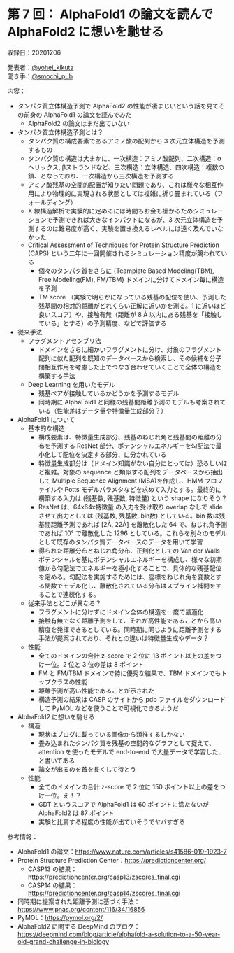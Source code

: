 # 第 7 回： AlphaFold1 の論文を読んで AlphaFold2 に想いを馳せる

収録日：20201206

発表者：[@yohei_kikuta](https://twitter.com/yohei_kikuta)  
聞き手：[@smochi_pub](https://twitter.com/smochi_pub)

内容：
- タンパク質立体構造予測で AlphaFold2 の性能が凄まじいという話を見てその前身の AlphaFold1 の論文を読んでみた
  - AlphaFold2 の論文はまだ出ていない
- タンパク質立体構造予測とは？
  - タンパク質の構成要素であるアミノ酸の配列から 3 次元立体構造を予測するもの
  - タンパク質の構造は大まかに、一次構造：アミノ酸配列、二次構造：αヘリックス, βストランドなど、三次構造：立体構造、四次構造：複数の鎖、となっており、一次構造から三次構造を予測する
  - アミノ酸残基の空間的配置が知りたい問題であり、これは様々な相互作用により物理的に実現される状態としては複雑に折り畳まれている（フォールディング）
  - X 線構造解析で実験的に定めるには時間もお金も掛かるためシミュレーションで予測できれば大きなインパクトになるが、3 次元立体構造を予測するのは難易度が高く、実験を置き換えるレベルには遠く及んでいなかった
  - Critical Assessment of Techniques for Protein Structure Prediction (CAPS) という二年に一回開催されるシミュレーション精度が競われている
    - 個々のタンパク質をさらに {Teamplate Based Modeling(TBM), Free Modeling(FM), FM/TBM} ドメインに分けてドメイン毎に構造を予測
    - TM score （実験で明らかになっている残基の配位を使い、予測した残基間の相対的距離がどれくらい正解に近いかを測る。1 に近いほど良いスコア）や、接触有無（距離が 8 Å 以内にある残基を「接触している」とする）の予測精度、などで評価する
- 従来手法
  - フラグメントアセンブリ法
    - ドメインをさらに細かいフラグメントに分け、対象のフラグメント配列に似た配列を既知のデータベースから検索し、その候補を分子間相互作用を考慮した上でつなぎ合わせていくことで全体の構造を構築する手法
  - Deep Learning を用いたモデル
    - 残基ペアが接触しているかどうかを予測するモデル
    - 同時期に AlphaFold1 と同様の残基間距離予測のモデルも考案されている（性能差はデータ量や特徴量生成部分？）
- AlphaFold1 について
  - 基本的な構造
    - 構成要素は、特徴量生成部分、残基のねじれ角と残基間の距離の分布を予測する ResNet 部分、ポテンシャルエネルギーを勾配法で最小化して配位を決定する部分、に分かれている
    - 特徴量生成部分は（ドメイン知識がない自分にとっては）恐ろしいほど複雑。対象の sequence と類似する配列をデータベースから抽出して Multiple Sequence Alignment (MSA)を作成し、HMM プロファイルや Potts モデルパラメタなどを求めて入力とする。最終的に構築する入力は (残基数, 残基数, 特徴量) という shape になりそう？
    - ResNet は、64x64x特徴量 の入力を受け取り overlap なしで slide させて出力としては (残基数, 残基数, bin数) としている。bin 数は残基間距離予測であれば [2Å, 22Å] を離散化した 64 で、ねじれ角予測であれば 10° で離散化した 1296 としている。これらを別々のモデルとして既存のタンパク質データベースのデータを用いて学習
    - 得られた距離分布とねじれ角分布、正則化としての Van der Walls ポテンシャルを基にポテンシャルエネルギーを構成し、様々な初期値から勾配法でエネルギーを極小化することで、具体的な残基配位を定める。勾配法を実施するためには、座標をねじれ角を変数とする関数でモデル化し、離散化されている分布はスプライン補間をすることで連続化する。
  - 従来手法とどこが異なる？
    - フラグメントに分けずにドメイン全体の構造を一度で最適化
    - 接触有無でなく距離予測をして、それが高性能であることから高い精度を発揮できるとしている。同時期に同じように距離予測をする手法が提案されており、それとの違いは特徴量生成やデータ？
  - 性能
    - 全てのドメインの合計 z-score で 2 位に 13 ポイント以上の差をつけ一位。2 位と 3 位の差は 8 ポイント
    - FM と FM/TBM ドメインで特に優秀な結果で、TBM ドメインでもトップクラスの性能
    - 距離予測が高い性能であることが示された
    - 構造予測の結果は CASP のサイトから pdb ファイルをダウンロードして PyMOL などを使うことで可視化できるようだ
- AlphaFold2 に想いを馳せる
  - 構造
    - 現状はブログに載っている画像から類推するしかない
    - 畳み込まれたタンパク質を残基の空間的なグラフとして捉えて、attention を使ったモデルで end-to-end で大量データで学習した、と書いてある
    - 論文が出るのを首を長くして待とう
  - 性能
    - 全てのドメインの合計 z-score で 2 位に 150 ポイント以上の差をつけ一位。え！？
    - GDT というスコアで AlphaFold1 は 60 ポイントに満たないが AlphaFold2 は 87 ポイント
    - 実験と比肩する程度の性能が出ていそうでヤバすぎる

参考情報：

- AlphaFold1 の論文：https://www.nature.com/articles/s41586-019-1923-7
- Protein Structure Prediction Center：https://predictioncenter.org/
  - CASP13 の結果：https://predictioncenter.org/casp13/zscores_final.cgi
  - CASP14 の結果：https://predictioncenter.org/casp14/zscores_final.cgi
- 同時期に提案された距離予測に基づく手法：https://www.pnas.org/content/116/34/16856
- PyMOL：https://pymol.org/2/
- AlphaFold2 に関する DeepMind のブログ：https://deepmind.com/blog/article/alphafold-a-solution-to-a-50-year-old-grand-challenge-in-biology
